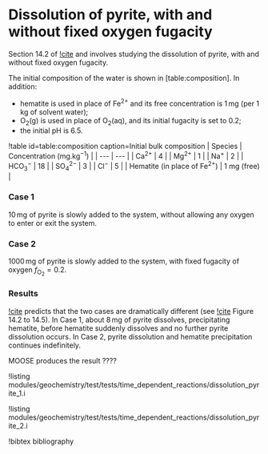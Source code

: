# Dissolution of pyrite, with and without fixed oxygen fugacity

Section 14.2 of [!cite](bethke_2007) and involves studying the dissolution of pyrite, with and without fixed oxygen fugacity.

The initial composition of the water is shown in [table:composition].  In addition:

- hematite is used in place of Fe$^{2+}$ and its free concentration is 1$\,$mg (per 1$\,$kg of solvent water);
- O$_{2}$(g) is used in place of O$_{2}$(aq), and its initial fugacity is set to $0.2$;
- the initial pH is 6.5.

!table id=table:composition caption=Initial bulk composition
| Species | Concentration (mg.kg$^{-1}$) |
| --- | --- |
| Ca$^{2+}$ | 4 |
| Mg$^{2+}$ | 1 |
| Na$^{+}$ | 2 |
| HCO$_{3}^{-}$ | 18 |
| SO$_{4}^{2-}$ | 3 |
| Cl$^{-}$ | 5 |
| Hematite (in place of Fe$^{2+}$) | 1 mg (free) |


### Case 1

10$\,$mg of pyrite is slowly added to the system, without allowing any oxygen to enter or exit the system.

### Case 2

1000$\,$mg of pyrite is slowly added to the system, with fixed fugacity of oxygen $f_{\mathrm{O}_{2}}=0.2$.


### Results

[!cite](bethke_2007) predicts that the two cases are dramatically different (see [!cite](bethke_2007) Figure 14.2 to 14.5).  In Case 1, about 8$\,$mg of pyrite dissolves, precipitating hematite, before hematite suddenly dissolves and no further pyrite dissolution occurs.  In Case 2, pyrite dissolution and hematite precipitation continues indefinitely.

MOOSE produces the result ????

!listing modules/geochemistry/test/tests/time_dependent_reactions/dissolution_pyrite_1.i

!listing modules/geochemistry/test/tests/time_dependent_reactions/dissolution_pyrite_2.i

!bibtex bibliography
